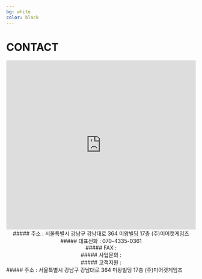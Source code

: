 ```yaml
---
bg: white
color: black
---
```


# CONTACT

<iframe src="https://www.google.com/maps/embed?pb=!1m18!1m12!1m3!1d1582.7612505906102!2d127.02859328696883!3d37.495592997464044!2m3!1f0!2f0!3f0!3m2!1i1024!2i768!4f13.1!3m3!1m2!1s0x0%3A0x0!2zMzfCsDI5JzQ0LjEiTiAxMjfCsDAxJzQ1LjciRQ!5e0!3m2!1sko!2skr!4v1533521760110" width=100% height="450" frameborder="0" style="border:0" allowfullscreen></iframe>

<center>##### 주소 : 서울특별시 강남구 강남대로 364 미왕빌딩 17층 (주)미어캣게임즈</center>
<center>##### 대표전화 : 070-4335-0361</center>
<center>##### FAX : </center>
<center>##### 사업문의 : <contact@meerkatgames.co.kr></center>
<center>##### 고객지원 : <support@meerkatgames.co.kr></center>
    
<span style="text-align:center;">
    ##### 주소 : 서울특별시 강남구 강남대로 364 미왕빌딩 17층 (주)미어캣게임즈
</span>
